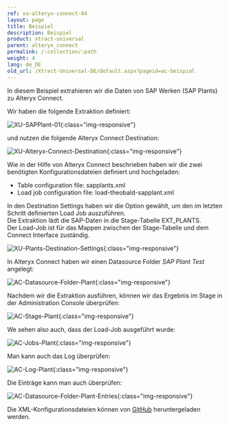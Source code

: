 ```yaml
---
ref: xu-alteryx-connect-04
layout: page
title: Beispiel
description: Beispiel
product: xtract-universal
parent: alteryx_connect
permalink: /:collection/:path
weight: 4
lang: de_DE
old_url: /Xtract-Universal-DE/default.aspx?pageid=ac-beispiel
---
```


In diesem Beispiel extrahieren wir die Daten von SAP Werken (SAP Plants) zu Alteryx Connect. 

Wir haben die folgende Extraktion definiert: 

![XU-SAPPlant-01](/img/content/XU-SAPPlant-01.png){:class="img-responsive"}

und nutzen die folgende Alteryx Connect Destination: 

![XU-Alteryx-Connect-Destination](/img/content/XU-Alteryx-Connect-Destination.png){:class="img-responsive"}

Wie in der Hilfe von Alteryx Connect beschrieben haben wir die zwei benötigten Konfigurationsdateien definiert und hochgeladen: 
- Table configuration file: sapplants.xml
- Load job configuration file: load-theobald-sapplant.xml

In den Destination Settings haben wir die Option gewählt, um den im letzten Schritt definierten Load Job auszuführen. <br>
Die Extraktion lädt die SAP-Daten in die Stage-Tabelle EXT_PLANTS.<br>
Der Load-Job ist für das Mappen zwischen der Stage-Tabelle und dem Connect Interface zuständig.

![XU-Plants-Destination-Settings](/img/content/XU-Plants-Destination-Settings.png){:class="img-responsive"}

In Alteryx Connect haben wir einen Datasource Folder *SAP Plant Test* angelegt:

![AC-Datasource-Folder-Plant](/img/content/AC-Datasource-Folder-Plant.png){:class="img-responsive"}

Nachdem wir die Extraktion ausführen, können wir das Ergebnis im Stage in der Administration Console überprüfen:

![AC-Stage-Plant](/img/content/AC-Stage-Plant.png){:class="img-responsive"}

We sehen also auch, dass der Load-Job ausgeführt wurde: 

![AC-Jobs-Plant](/img/content/AC-Jobs-Plant.png){:class="img-responsive"}

Man kann auch das Log überprüfen: 

![AC-Log-Plant](/img/content/AC-Log-Plant.png){:class="img-responsive"}

Die Einträge kann man auch überprüfen: 

![AC-Datasource-Folder-Plant-Entries](/img/content/AC-Datasource-Folder-Plant-Entries.png){:class="img-responsive"}

Die XML-Konfigurationsdateien können von [GitHub](https://github.com/KhoderElzein/theobaldsoftware/tree/master/Xtract%20Universal%20Alteryx%20Connect/SAP%20Plant) heruntergeladen werden. 